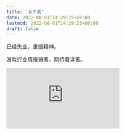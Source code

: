 ```yaml
---
title: '关于我'
date: 2022-08-01T14:29:25+08:00
lastmod: 2022-08-01T14:29:25+08:00
draft: false
---
```


已经失业，重振精神。

游戏行业情报弱者，期待着读者。

<iframe height='160' width='300' frameborder='0' allowtransparency='true' scrolling='no' src='https://www.strava.com/athletes/60078800/activity-summary/2e6bb2795998475662c48bb090980bb4ce6c4e85'></iframe>
